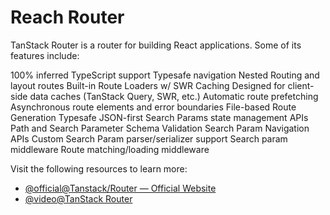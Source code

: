 # Reach Router

TanStack Router is a router for building React applications. Some of its features include:

100% inferred TypeScript support
Typesafe navigation
Nested Routing and layout routes
Built-in Route Loaders w/ SWR Caching
Designed for client-side data caches (TanStack Query, SWR, etc.)
Automatic route prefetching
Asynchronous route elements and error boundaries
File-based Route Generation
Typesafe JSON-first Search Params state management APIs
Path and Search Parameter Schema Validation
Search Param Navigation APIs
Custom Search Param parser/serializer support
Search param middleware
Route matching/loading middleware

Visit the following resources to learn more:

- [@official@Tanstack/Router — Official Website](https://tanstack.com/router/latest/docs/framework/react/overview)
- [@video@TanStack Router](https://www.youtube.com/watch?v=4sslBg8LprE&list=PLOQjd5dsGSxJilh0lBofeY8Qib98kzmF5)